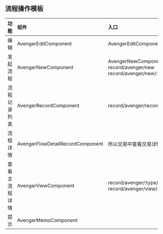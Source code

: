 ## 流程操作模板

|功能 |组件 |入口 | 
|:----|:----|:----|
|编辑|    AvengerEditComponent     |  AvengerEditComponent     |   
|发起流程|   AvengerNewComponent      | AvengerNewComponent record/avenger/new     record/avenger/new/:id/:relatedRecordId |   
|流程记录列表|      AvengerRecordComponent   | record/avenger/record/:id         |   
|流程详情|     AvengerFlowDetailRecordComponent    |    所以交易中查看交易详情   |   
|查看主流程详情|     AvengerViewComponent    |   record/avenger/:type/view/:id    record/avenger/view/:id |   
|提示|      AvengerMemoComponent   |       |   
